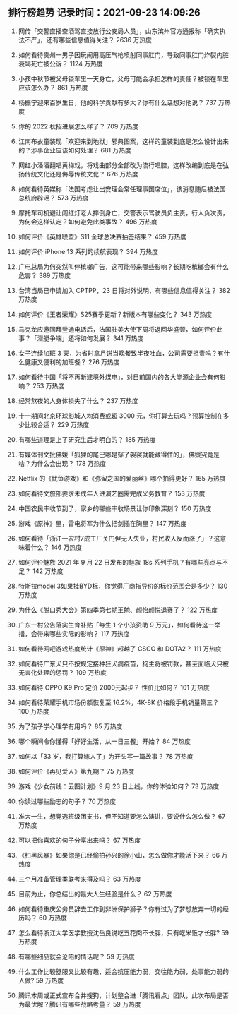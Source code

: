 
## 排行榜趋势 记录时间：2021-09-23 14:09:26
  
  1. 网传「交警直播查酒驾直接放行公安局人员」，山东滨州官方通报称「确实执法不严」，还有哪些信息值得关注？ 2636 万热度
    
  2. 如何看待贵州一男子因玩闹用高压气枪喷射同事肛门，导致同事肛门炸裂内脏衰竭死亡被公诉？ 1124 万热度
    
  3. 小孩中秋节被父母锁车里一天身亡，父母可能会承担怎样的责任？被锁在车里应该怎么办？ 861 万热度
    
  4. 杨振宁迎来百岁生日，他的科学贡献有多大？你有什么话想对他说？ 737 万热度
    
  5. 你的 2022 秋招进展怎么样了？ 709 万热度
    
  6. 江南布衣童装现「欢迎来到地狱」邪典图案，这样的童装到底是怎么设计出来的？涉事企业应该如何处理？ 681 万热度
    
  7. 网红小潘潘翻唱黄梅戏，将戏曲部分全部改为流行唱腔，这样改编到底是在弘扬传统文化还是侮辱传统文化？ 676 万热度
    
  8. 如何看待英媒称「法国考虑让出安理会常任理事国席位」，该消息随后被法国总统府辟谣？ 573 万热度
    
  9. 摩托车司机避让闯红灯老人摔倒身亡，交警表示驾驶员负主责，行人负次责，为何会这样认定？如何避免此类事故？ 496 万热度
    
  10. 如何评价《英雄联盟》S11 全球总决赛抽签结果？ 459 万热度
    
  11. 如何评价 iPhone 13 系列的续航表现？ 394 万热度
    
  12. 广电总局为何突然叫停槟榔广告，这可能带来哪些影响？长期吃槟榔会有什么危害？ 389 万热度
    
  13. 台湾当局已申请加入 CPTPP，23 日将对外说明，有哪些信息值得关注？ 382 万热度
    
  14. 如何评价《王者荣耀》S25赛季更新？新版本有哪些变化？ 343 万热度
    
  15. 马克龙应邀同拜登通电话后，法国驻美大使下周将返回华盛顿，如何评价此事？「潜艇争端」还将如何发展？ 341 万热度
    
  16. 女子连续加班 3 天，为省时拿月饼当晚餐致半夜吐血，公司需要担责吗？有什么健康又便利的加班餐？ 276 万热度
    
  17. 如何看待中国「将不再新建境外煤电」，对目前国内的各大能源企业会有何影响？ 253 万热度
    
  18. 经常熬夜的人身体损失了什么？ 237 万热度
    
  19. 十一期间北京环球影城人均消费或超 3000 元，你打算去玩吗？预算控制在多少比较合适？ 229 万热度
    
  20. 有哪些道理是上了研究生后才明白的？ 185 万热度
    
  21. 有媒体刊文批佛媛「狐狸的尾巴哪是穿了袈裟就能藏得住的」，佛媛究竟是啥？为什么会出现？ 178 万热度
    
  22. Netflix 的《鱿鱼游戏》和《弥留之国的爱丽丝》哪个拍得更好？ 165 万热度
    
  23. 如何看待文旅部要求未成年人进演艺圈需完成义务教育？ 153 万热度
    
  24. 中国农民丰收节到了，家乡的哪些丰收场景让你印象深刻？ 150 万热度
    
  25. 游戏《原神》里，雷电将军为什么把剑插在胸里？ 147 万热度
    
  26. 如何看待「浙江一农村7成工厂关门但无人失业，村民收入反而涨了」？这意味着什么？ 146 万热度
    
  27. 如何评价魅族 2021 年 9 月 22 日发布的魅族 18s 系列手机？有哪些亮点与不足？ 142 万热度
    
  28. 特斯拉model 3如果挂BYD标，你觉得厂商指导价的标价范围会是多少？ 130 万热度
    
  29. 为什么《脱口秀大会》第四季第七期王勉、颜怡颜悦退赛了？ 122 万热度
    
  30. 广东一村公告落实生育补贴「每生 1 个小孩资助 9 万元」，如何看待这一举措，会带来哪些实际的影响？ 117 万热度
    
  31. 如何看待网吧游戏热度统计《原神》超越了 CSGO 和 DOTA2？ 111 万热度
    
  32. 如何看待广东犬只不按规定接种狂犬病疫苗，狗主将被罚款，甚至面临犬只被无害化处理的惩罚？ 109 万热度
    
  33. 如何看待 OPPO K9 Pro 定价 2000元起步？ 性价比如何？ 101 万热度
    
  34. 如何看待荣耀手机市场份额恢复至 16.2%，4K-8K 价格段手机销量第三？ 100 万热度
    
  35. 为了孩子学心理学有用吗？ 85 万热度
    
  36. 哪个瞬间令你懂得「好好生活，从一日三餐」开始？ 84 万热度
    
  37. 如何以「33 岁，我打算嫁人了」为开头写一篇故事？ 78 万热度
    
  38. 如何评价《再见爱人》第九期？ 75 万热度
    
  39. 游戏《少女前线：云图计划》9 月 23 日上线，你的体验如何？ 73 万热度
    
  40. 你读过哪些励志的句子？ 70 万热度
    
  41. 准大一生，想竞选班级团支书，但不知道要怎么演讲，要说什么怎么做？ 67 万热度
    
  42. 可以把你喜欢的句子分享出来吗？ 67 万热度
    
  43. 《扫黑风暴》如果你是已经偷拍孙兴的徐小山，怎么做你才能活下来？ 66 万热度
    
  44. 三个月准备管理类联考来得及吗？ 63 万热度
    
  45. 目前为止，你总结出的最大人生经验是什么？ 62 万热度
    
  46. 如何看待重庆公务员辞去工作到非洲保护狮子？你有过为了梦想放弃一切的经历吗？ 60 万热度
    
  47. 怎么看待浙江大学医学教授沈岳良说吃五花肉不长胖，只有吃米饭才长胖? 59 万热度
    
  48. 有哪些细品就会沦陷的情话呢？ 59 万热度
    
  49. 什么工作比较舒服又比较有趣，适合抗压能力弱，交往能力弱，处事能力弱的人做? 59 万热度
    
  50. 腾讯本周或正式宣布合并搜狗，计划整合进「腾讯看点」团队，此次布局是否为最优解？腾讯有哪些战略考量？ 59 万热度
    